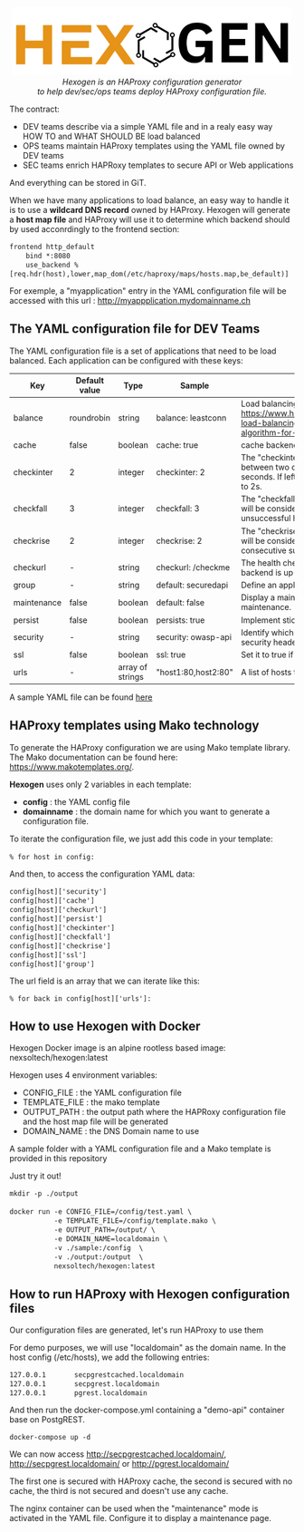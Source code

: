 <p align="center">
  <img src="HEXOGEN.png" alt="hexogen-logo" height="120px"/>
  <br>
  <em>Hexogen is an HAProxy configuration generator<br />
      to help dev/sec/ops teams deploy HAProxy configuration file.</em>
  <br>
</p>

The contract:

- DEV teams describe via a simple YAML file and in a realy easy way HOW TO and WHAT SHOULD BE load balanced
- OPS teams maintain HAProxy templates using the YAML file owned by DEV teams
- SEC teams enrich HAPRoxy templates to secure API or Web applications

And everything can be stored in GiT.

When we have many applications to load balance, an easy way to handle it is to use a **wildcard DNS record** owned by HAProxy.
Hexogen will generate a **host map file** and HAProxy will use it to determine which backend should by used acconrdingly to the frontend section:

```
frontend http_default
    bind *:8080 
    use_backend %[req.hdr(host),lower,map_dom(/etc/haproxy/maps/hosts.map,be_default)]
```

For exemple, a "myapplication" entry in the YAML configuration file will be accessed with this url : http://myappplication.mydomainname.ch


## The YAML configuration file for DEV Teams

The YAML configuration file is a set of applications that need to be load balanced. Each application can be configured with these keys:

| Key   | Default value | Type | Sample | Description |
| ------|-----|-------|-----------|------------------------|
| balance |roundrobin|string|balance: leastconn| Load balancing Algorithm (see https://www.haproxy.com/blog/fundamentals-load-balancing-and-the-right-distribution-algorithm-for-you). |
| cache |false|boolean|cache: true| cache backend response. |
| checkinter |2|integer|checkinter: 2|The "checkinter" parameter sets the interval between two consecutive health checks to N seconds. If left unspecified, the delay defaults to 2s.  |
| checkfall |3|integer|checkfall: 3|The "checkfall" parameter states that a server will be considered as dead after N consecutive unsuccessful health checks.  |
| checkrise |2|integer|checkrise: 2|The "checkrise" parameter states that a server will be considered as operational after N consecutive successful health checks. |
| checkurl |-|string|checkurl: /checkme| The health check URL to validate that a backend is up and running. |
| group |-|string|default: securedapi| Define an application group. |
| maintenance |false|boolean|default: false| Display a maintenance site in a case of a maintenance. |
| persist |false|boolean|persists: true| Implement sticky sessions with the client’s IP. |
| security |-|string|security: owasp-api| Identify which OWASP level is needed for security headers. |
| ssl |false|boolean|ssl: true| Set it to true if the backend is using HTTPS. |
| urls | - | array of strings | "host1:80,host2:80" | A list of hosts to load balance. | 

A sample YAML file can be found [here](./sample/test.yaml)

## HAProxy templates using Mako technology

To generate the HAProxy configuration we are using Mako template library. The Mako documentation can be found here: https://www.makotemplates.org/.

**Hexogen** uses only 2 variables in each template: 
- **config** : the YAML config file 
- **domainname** : the domain name for which you want to generate a configuration file.

To iterate the configuration file, we just add this code in your template: 

`
% for host in config:
`

And then, to access the configuration YAML data:

```
config[host]['security']
config[host]['cache']
config[host]['checkurl']
config[host]['persist']
config[host]['checkinter']
config[host]['checkfall']
config[host]['checkrise']
config[host]['ssl']
config[host]['group']
```

The url field is an array that we can iterate like this:
```
% for back in config[host]['urls']:
```

## How to use Hexogen with Docker

Hexogen Docker image is an alpine rootless based image: nexsoltech/hexogen:latest

Hexogen uses 4 environment variables:

- CONFIG_FILE : the YAML configuration file
- TEMPLATE_FILE : the mako template
- OUTPUT_PATH : the output path where the HAPRoxy configuration file and the host map file will be generated
- DOMAIN_NAME : the DNS Domain name to use

A sample folder with a YAML configuration file and a Mako template is provided in this repository 

Just try it out!

```
mkdir -p ./output

docker run -e CONFIG_FILE=/config/test.yaml \
           -e TEMPLATE_FILE=/config/template.mako \
           -e OUTPUT_PATH=/output/ \
           -e DOMAIN_NAME=localdomain \
           -v ./sample:/config  \
           -v ./output:/output  \
           nexsoltech/hexogen:latest
```

## How to run HAProxy with Hexogen configuration files

Our configuration files are generated, let's run HAProxy to use them

For demo purposes, we will use "localdomain" as the domain name.
In the host config (/etc/hosts), we add the following entries:

```
127.0.0.1       secpgrestcached.localdomain
127.0.0.1       secpgrest.localdomain
127.0.0.1       pgrest.localdomain
```

And then run the docker-compose.yml containing a "demo-api" container base on PostgREST.

```
docker-compose up -d
```

We can now access http://secpgrestcached.localdomain/, http://secpgrest.localdomain/ or http://pgrest.localdomain/

The first one is secured with HAProxy cache, the second is secured with no cache, the third is not secured and doesn't use any cache.

The nginx container can be used when the "maintenance" mode is activated in the YAML file. Configure it to display a maintenance page.



